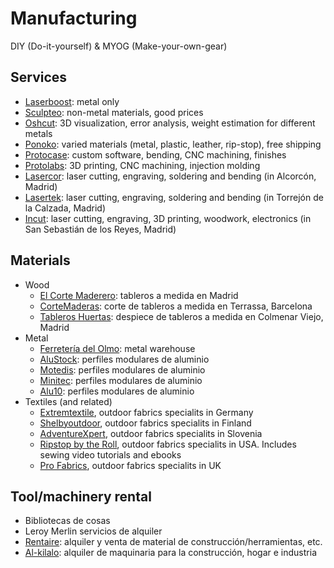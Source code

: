 # Manufacturing
DIY (Do-it-yourself) & MYOG (Make-your-own-gear)
## Services
- [Laserboost](https://www.laserboost.com): metal only
- [Sculpteo](https://www.sculpteo.com/): non-metal materials, good prices
- [Oshcut](https://www.oshcut.com/): 3D visualization, error analysis, weight estimation for different metals
- [Ponoko](https://www.ponoko.com/): varied materials (metal, plastic, leather, rip-stop), free shipping
- [Protocase](https://www.protocase.com/): custom software, bending, CNC machining, finishes
- [Protolabs](https://www.protolabs.es/): 3D printing, CNC machining, injection molding
- [Lasercor](http://www.lasercor.com/): laser cutting, engraving, soldering and bending (in Alcorcón, Madrid)
- [Lasertek](https://lasertek.es/): laser cutting, engraving, soldering and bending (in Torrejón de la Calzada, Madrid)
- [Incut](https://incut.es/): laser cutting, engraving, 3D printing, woodwork, electronics (in San Sebastián de los Reyes, Madrid)

## Materials
- Wood
  - [El Corte Maderero](https://elcortemaderero.es/): tableros a medida en Madrid 
  - [CorteMaderas](https://www.cortemaderas.com/): corte de tableros a medida en Terrassa, Barcelona
  - [Tableros Huertas](https://www.tahubrico.es): despiece de tableros a medida en Colmenar Viejo, Madrid
- Metal
  - [Ferretería del Olmo](https://ferreteriadelolmo.es/): metal warehouse
  - [AluStock](https://www.alu-stock.es): perfiles modulares de aluminio
  - [Motedis](https://www.motedis.es): perfiles modulares de aluminio
  - [Minitec](https://www.minitec.es/): perfiles modulares de aluminio
  - [Alu10](https://alu10.com/): perfiles modulares de aluminio
- Textiles (and related)
  - [Extremtextile](https://www.extremtextil.de/), outdoor fabrics specialits in Germany
  - [Shelbyoutdoor](https://www.shelbyoutdoor.com/), outdoor fabrics specialits in Finland
  - [AdventureXpert](https://www.adventurexpert.com/), outdoor fabrics specialits in Slovenia
  - [Ripstop by the Roll](https://ripstopbytheroll.com/), outdoor fabrics specialits in USA. Includes sewing video tutorials and ebooks
  - [Pro Fabrics](https://www.profabrics.co.uk/), outdoor fabrics specialits in UK

## Tool/machinery rental
- Bibliotecas de cosas
- Leroy Merlin servicios de alquiler
- [Rentaire](https://www.rentaire.es/): alquiler y venta de material de construcción/herramientas, etc.
- [Al-kilalo](https://www.al-kilalo.com/): alquiler de maquinaria para la construcción, hogar e industria 
